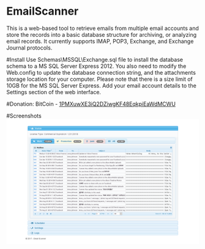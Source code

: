 # EmailScanner
This is a web-based tool to retrieve emails from multiple email accounts and store the records into a basic database structure for archiving, or analyzing email records. It currently supports IMAP, POP3, Exchange, and Exchange Journal protocols.

#Install
Use Schemas\MSSQL\Exchange.sql file to install the database schema to a MS SQL Server Express 2012.
You also need to modify the Web.config to update the database connection string, and the attachments storage location for your computer.
Please note that there is a size limit of 10GB for the MS SQL Server Express.
Add your email account details to the Settings section of the web interface.

#Donation:
BitCoin - [1PMXuwXE3iQ2DZiwgKF48EqkpiEaWdMCWU](bitcoin:1PMXuwXE3iQ2DZiwgKF48EqkpiEaWdMCWU)

#Screenshots
![ScreenShot 1](https://github.com/kh-nguyen/EmailScanner/blob/master/ScreenShoots/System%20Status.png)
